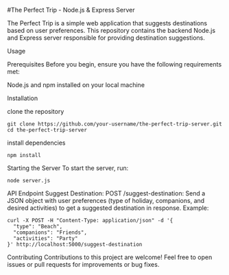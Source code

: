 #The Perfect Trip - Node.js & Express Server

The Perfect Trip is a simple web application that suggests destinations based on user preferences. This repository contains the backend Node.js and Express server responsible for providing destination suggestions.

Usage

Prerequisites
Before you begin, ensure you have the following requirements met:

Node.js and npm installed on your local machine

Installation

clone the repository
```
git clone https://github.com/your-username/the-perfect-trip-server.git
cd the-perfect-trip-server

```
install dependencies
```
npm install
```
Starting the Server
To start the server, run:
```
node server.js
```
API Endpoint
Suggest Destination:
POST /suggest-destination: Send a JSON object with user preferences (type of holiday, companions, and desired activities) to get a suggested destination in response.
Example:

```
curl -X POST -H "Content-Type: application/json" -d '{
  "type": "Beach",
  "companions": "Friends",
  "activities": "Party"
}' http://localhost:5000/suggest-destination

```
Contributing
Contributions to this project are welcome! Feel free to open issues or pull requests for improvements or bug fixes.
